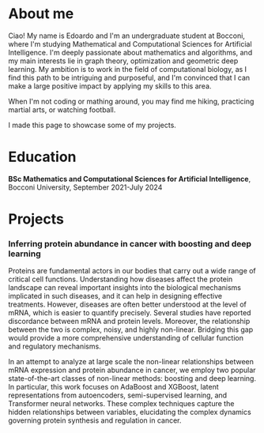 # About me
Ciao! My name is Edoardo and I'm an undergraduate student at Bocconi, where I'm studying Mathematical and Computational Sciences for Artificial Intelligence. I'm deeply passionate about mathematics and algorithms, and my main interests lie in graph theory, optimization and geometric deep learning. My ambition is to work in the field of computational biology, as I find this path to be intriguing and purposeful, and I'm convinced that I can make a large positive impact by applying my skills to this area.

When I'm not coding or mathing around, you may find me hiking, practicing martial arts, or watching football.

I made this page to showcase some of my projects.

# Education

**BSc Mathematics and Computational Sciences for Artificial Intelligence**, Bocconi University, September 2021-July 2024

# Projects

### Inferring protein abundance in cancer with boosting and deep learning
Proteins are fundamental actors in our bodies that carry out a wide range of critical cell functions. Understanding how diseases affect the protein landscape can reveal important insights into the biological mechanisms implicated in such diseases, and it can help in designing effective treatments. However, diseases are often better understood at the level of mRNA, which is easier to quantify precisely. Several studies have reported discordance between mRNA and protein levels. Moreover, the relationship between the two is complex, noisy, and highly non-linear. Bridging this gap would provide a more comprehensive understanding of cellular function and regulatory mechanisms.

In an attempt to analyze at large scale the non-linear relationships between mRNA expression and protein abundance in cancer, we employ two popular state-of-the-art classes of non-linear methods: boosting and deep learning.
In particular, this work focuses on AdaBoost and XGBoost, latent representations from autoencoders, semi-supervised learning, and Transformer neural networks.
These complex techniques capture the hidden relationships between variables, elucidating the complex dynamics governing protein synthesis and regulation in cancer.
